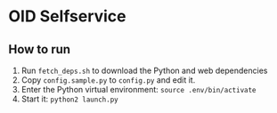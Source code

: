 # OID Selfservice

## How to run

1. Run `fetch_deps.sh` to download the Python and web dependencies
2. Copy `config.sample.py` to `config.py` and edit it.
3. Enter the Python virtual environment: `source .env/bin/activate`
4. Start it: `python2 launch.py`

